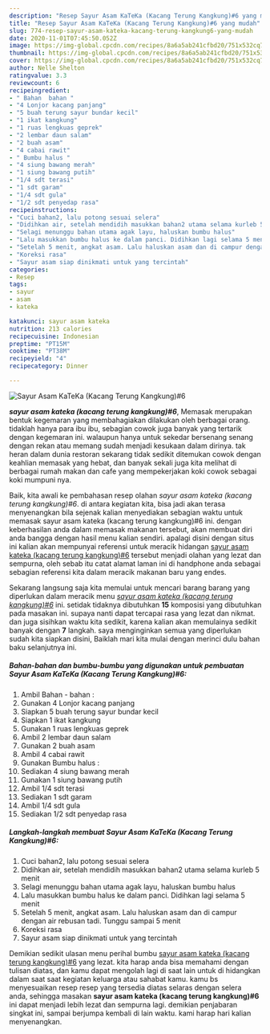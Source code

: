 ```yaml
---
description: "Resep Sayur Asam KaTeKa (Kacang Terung Kangkung)#6 yang mudah"
title: "Resep Sayur Asam KaTeKa (Kacang Terung Kangkung)#6 yang mudah"
slug: 774-resep-sayur-asam-kateka-kacang-terung-kangkung6-yang-mudah
date: 2020-11-01T07:45:50.052Z
image: https://img-global.cpcdn.com/recipes/8a6a5ab241cfbd20/751x532cq70/sayur-asam-kateka-kacang-terung-kangkung6-foto-resep-utama.jpg
thumbnail: https://img-global.cpcdn.com/recipes/8a6a5ab241cfbd20/751x532cq70/sayur-asam-kateka-kacang-terung-kangkung6-foto-resep-utama.jpg
cover: https://img-global.cpcdn.com/recipes/8a6a5ab241cfbd20/751x532cq70/sayur-asam-kateka-kacang-terung-kangkung6-foto-resep-utama.jpg
author: Nelle Shelton
ratingvalue: 3.3
reviewcount: 6
recipeingredient:
- " Bahan  bahan "
- "4 Lonjor kacang panjang"
- "5 buah terung sayur bundar kecil"
- "1 ikat kangkung"
- "1 ruas lengkuas geprek"
- "2 lembar daun salam"
- "2 buah asam"
- "4 cabai rawit"
- " Bumbu halus "
- "4 siung bawang merah"
- "1 siung bawang putih"
- "1/4 sdt terasi"
- "1 sdt garam"
- "1/4 sdt gula"
- "1/2 sdt penyedap rasa"
recipeinstructions:
- "Cuci bahan2, lalu potong sesuai selera"
- "Didihkan air, setelah mendidih masukkan bahan2 utama selama kurleb 5 menit"
- "Selagi menunggu bahan utama agak layu, haluskan bumbu halus"
- "Lalu masukkan bumbu halus ke dalam panci. Didihkan lagi selama 5 menit"
- "Setelah 5 menit, angkat asam. Lalu haluskan asam dan di campur dengan air rebusan tadi. Tunggu sampai 5 menit"
- "Koreksi rasa"
- "Sayur asam siap dinikmati untuk yang tercintah"
categories:
- Resep
tags:
- sayur
- asam
- kateka

katakunci: sayur asam kateka 
nutrition: 213 calories
recipecuisine: Indonesian
preptime: "PT15M"
cooktime: "PT38M"
recipeyield: "4"
recipecategory: Dinner

---
```



![Sayur Asam KaTeKa (Kacang Terung Kangkung)#6](https://img-global.cpcdn.com/recipes/8a6a5ab241cfbd20/751x532cq70/sayur-asam-kateka-kacang-terung-kangkung6-foto-resep-utama.jpg)

<b><i>sayur asam kateka (kacang terung kangkung)#6</i></b>, Memasak merupakan bentuk kegemaran yang membahagiakan dilakukan oleh berbagai orang. tidaklah hanya para ibu ibu, sebagian cowok juga banyak yang tertarik dengan kegemaran ini. walaupun hanya untuk sekedar bersenang senang dengan rekan atau memang sudah menjadi kesukaan dalam dirinya. tak heran dalam dunia restoran sekarang tidak sedikit ditemukan cowok dengan keahlian memasak yang hebat, dan banyak sekali juga kita melihat di berbagai rumah makan dan cafe yang mempekerjakan koki cowok sebagai koki mumpuni nya.

Baik, kita awali ke pembahasan resep olahan <i>sayur asam kateka (kacang terung kangkung)#6</i>. di antara kegiatan kita, bisa jadi akan terasa menyenangkan bila sejenak kalian menyediakan sebagian waktu untuk memasak sayur asam kateka (kacang terung kangkung)#6 ini. dengan keberhasilan anda dalam memasak makanan tersebut, akan membuat diri anda bangga dengan hasil menu kalian sendiri. apalagi disini dengan situs ini kalian akan mempunyai referensi untuk meracik hidangan <u>sayur asam kateka (kacang terung kangkung)#6</u> tersebut menjadi olahan yang lezat dan sempurna, oleh sebab itu catat alamat laman ini di handphone anda sebagai sebagian referensi kita dalam meracik makanan baru yang endes.




Sekarang langsung saja kita memulai untuk mencari barang barang yang diperlukan dalam meracik menu <u><i>sayur asam kateka (kacang terung kangkung)#6</i></u> ini. setidak tidaknya dibutuhkan <b>15</b> komposisi yang dibutuhkan pada masakan ini. supaya nanti dapat tercapai rasa yang lezat dan nikmat. dan juga sisihkan waktu kita sedikit, karena kalian akan memulainya sedikit banyak dengan <b>7</b> langkah. saya menginginkan semua yang diperlukan sudah kita siapkan disini, Baiklah mari kita mulai dengan merinci dulu bahan baku selanjutnya ini.

<!--inarticleads1-->

##### Bahan-bahan dan bumbu-bumbu yang digunakan untuk pembuatan Sayur Asam KaTeKa (Kacang Terung Kangkung)#6:

1. Ambil  Bahan - bahan :
1. Gunakan 4 Lonjor kacang panjang
1. Siapkan 5 buah terung sayur bundar kecil
1. Siapkan 1 ikat kangkung
1. Gunakan 1 ruas lengkuas geprek
1. Ambil 2 lembar daun salam
1. Gunakan 2 buah asam
1. Ambil 4 cabai rawit
1. Gunakan  Bumbu halus :
1. Sediakan 4 siung bawang merah
1. Gunakan 1 siung bawang putih
1. Ambil 1/4 sdt terasi
1. Sediakan 1 sdt garam
1. Ambil 1/4 sdt gula
1. Sediakan 1/2 sdt penyedap rasa




<!--inarticleads2-->

##### Langkah-langkah membuat Sayur Asam KaTeKa (Kacang Terung Kangkung)#6:

1. Cuci bahan2, lalu potong sesuai selera
1. Didihkan air, setelah mendidih masukkan bahan2 utama selama kurleb 5 menit
1. Selagi menunggu bahan utama agak layu, haluskan bumbu halus
1. Lalu masukkan bumbu halus ke dalam panci. Didihkan lagi selama 5 menit
1. Setelah 5 menit, angkat asam. Lalu haluskan asam dan di campur dengan air rebusan tadi. Tunggu sampai 5 menit
1. Koreksi rasa
1. Sayur asam siap dinikmati untuk yang tercintah




Demikian sedikit ulasan menu perihal bumbu <u>sayur asam kateka (kacang terung kangkung)#6</u> yang lezat. kita harap anda bisa memahami dengan tulisan diatas, dan kamu dapat mengolah lagi di saat lain untuk di hidangkan dalam saat saat kegiatan keluarga atau sahabat kamu. kamu bs menyesuaikan resep resep yang tersedia diatas selaras dengan selera anda, sehingga masakan <b>sayur asam kateka (kacang terung kangkung)#6</b> ini dapat menjadi lebih lezat dan sempurna lagi. demikian penjabaran singkat ini, sampai berjumpa kembali di lain waktu. kami harap hari kalian menyenangkan.
